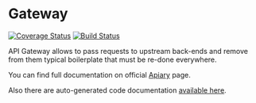 # Gateway

[![Coverage Status](https://coveralls.io/repos/github/Nebo15/os.gateway/badge.svg?branch=master&t=y562b4)](https://coveralls.io/github/Nebo15/os.gateway?branch=master) [![Build Status](https://travis-ci.com/Nebo15/os.gateway.svg?token=zWpL5QGwyvH4Pcxi8Vav&branch=master)](https://travis-ci.com/Nebo15/os.gateway)

API Gateway allows to pass requests to upstream back-ends and remove from them typical boilerplate that must be re-done everywhere.

You can find full documentation on official [Apiary](http://docs.osapigateway.apiary.io/) page.

Also there are auto-generated code documentation [available here](https://nebo15.github.io/os.gateway/api-reference.html#content).
